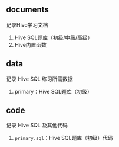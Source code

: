 ## documents
记录Hive学习文档

1. Hive SQL题库（初级/中级/高级）
2. Hive内置函数

## data
记录 Hive SQL 练习所需数据

1. primary：Hive SQL题库（初级）

## code
记录 Hive SQL 及其他代码

1. `primary.sql`：Hive SQL题库（初级）代码

